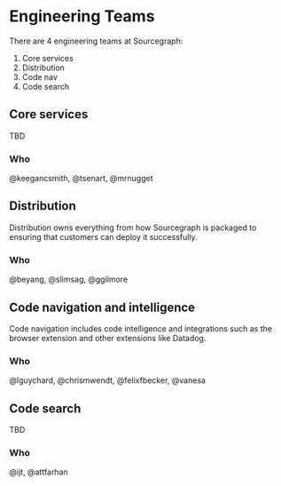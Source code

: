 # Engineering Teams

There are 4 engineering teams at Sourcegraph:

1. Core services
2. Distribution
3. Code nav
4. Code search

## Core services

TBD

### Who

@keegancsmith, @tsenart, @mrnugget

## Distribution

Distribution owns everything from how Sourcegraph is packaged to ensuring that customers can deploy it successfully.

### Who

@beyang, @slimsag, @ggilmore

## Code navigation and intelligence

Code navigation includes code intelligence and integrations such as the browser extension and other extensions like Datadog.

### Who

@lguychard, @chrismwendt, @felixfbecker, @vanesa

## Code search

TBD

### Who

@ijt, @attfarhan
